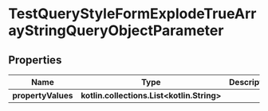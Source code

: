 
# TestQueryStyleFormExplodeTrueArrayStringQueryObjectParameter

## Properties
| Name | Type | Description | Notes |
| ------------ | ------------- | ------------- | ------------- |
| **propertyValues** | **kotlin.collections.List&lt;kotlin.String&gt;** |  |  [optional] |



